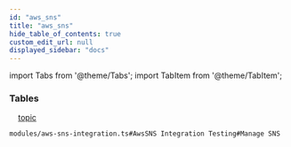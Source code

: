 ```yaml
---
id: "aws_sns"
title: "aws_sns"
hide_table_of_contents: true
custom_edit_url: null
displayed_sidebar: "docs"
---
```


import Tabs from '@theme/Tabs';
import TabItem from '@theme/TabItem';

<Tabs>
  <TabItem value="Components" label="Components" default>

### Tables

    [topic](../../aws/tables/aws_sns_entity_topic.Topic)

</TabItem>
  <TabItem value="Code examples" label="Code examples">

```testdoc
modules/aws-sns-integration.ts#AwsSNS Integration Testing#Manage SNS
```

</TabItem>
</Tabs>
